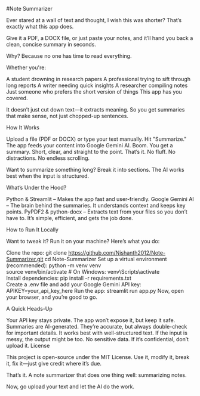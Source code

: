 #Note Summarizer

Ever stared at a wall of text and thought, I wish this was shorter? That’s exactly what this app does.

Give it a PDF, a DOCX file, or just paste your notes, and it’ll hand you back a clean, concise summary in seconds.

Why? Because no one has time to read everything.

Whether you're:

A student drowning in research papers
A professional trying to sift through long reports
A writer needing quick insights
A researcher compiling notes
Just someone who prefers the short version of things
This app has you covered.

It doesn’t just cut down text—it extracts meaning. So you get summaries that make sense, not just chopped-up sentences.

How It Works

Upload a file (PDF or DOCX) or type your text manually.
Hit "Summarize." The app feeds your content into Google Gemini AI.
Boom. You get a summary. Short, clear, and straight to the point.
That’s it. No fluff. No distractions. No endless scrolling.

Want to summarize something long? Break it into sections. The AI works best when the input is structured.

What’s Under the Hood?

Python & Streamlit – Makes the app fast and user-friendly.
Google Gemini AI – The brain behind the summaries. It understands context and keeps key points.
PyPDF2 & python-docx – Extracts text from your files so you don’t have to.
It’s simple, efficient, and gets the job done.

How to Run It Locally

Want to tweak it? Run it on your machine? Here’s what you do:

Clone the repo:
git clone https://github.com/Nishanth2012/Note-Summarizer.git
cd Note-Summarizer
Set up a virtual environment (recommended):
python -m venv venv  
source venv/bin/activate  # On Windows: venv\Scripts\activate  
Install dependencies:
pip install -r requirements.txt  
Create a .env file and add your Google Gemini API key:
APIKEY=your_api_key_here
Run the app:
streamlit run app.py
Now, open your browser, and you’re good to go.

A Quick Heads-Up

Your API key stays private. The app won’t expose it, but keep it safe.
Summaries are AI-generated. They’re accurate, but always double-check for important details.
It works best with well-structured text. If the input is messy, the output might be too.
No sensitive data. If it’s confidential, don’t upload it.
License

This project is open-source under the MIT License. Use it, modify it, break it, fix it—just give credit where it’s due.

That’s it. A note summarizer that does one thing well: summarizing notes.

Now, go upload your text and let the AI do the work.

